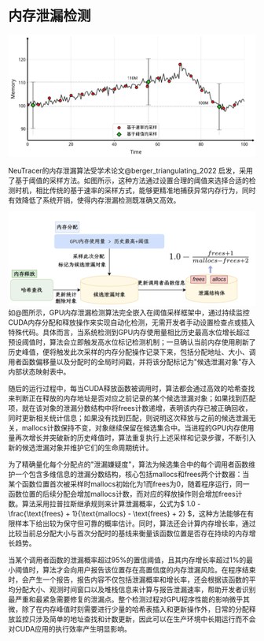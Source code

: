 # 内存泄漏检测

![memleak](image-6.png)

NeuTracer的内存泄漏算法受学术论文@berger_triangulating_2022 启发，采用了基于阈值的采样方法。如图所示，这种方法通过设置合理的阈值来选择合适的检测时机，相比传统的基于速率的采样方式，能够更精准地捕获异常内存行为，同时有效降低了系统开销，使得内存泄漏检测既准确又高效。

![memdetect](image-7.png)
如@图所示，GPU内存泄漏检测算法完全嵌入在阈值采样框架中，通过持续监控CUDA内存分配和释放操作来实现自动化检测，无需开发者手动设置检查点或插入特殊代码。具体而言，当系统检测到GPU内存使用量相比历史最高水位增长超过预设阈值时，算法会立即触发高水位标记检测机制；一旦确认当前内存使用刷新了历史峰值，便将触发此次采样的内存分配操作记录下来，包括分配地址、大小、调用者函数偏移量以及分配时的全局时间戳，并将该分配标记为"候选泄漏对象"存入内部状态映射表中。

随后的运行过程中，每当CUDA释放函数被调用时，算法都会通过高效的哈希查找来判断正在释放的内存地址是否对应之前记录的某个候选泄漏对象；如果找到匹配项，就在该对象的泄漏分数结构中将frees计数递增，表明该内存已被正确回收，同时更新相关统计信息；如果没有找到匹配，则说明这次释放与之前的候选泄漏无关，mallocs计数保持不变，对象继续保留在候选集合中。当进程的GPU内存使用量再次增长并突破新的历史峰值时，算法重复执行上述采样和记录步骤，不断引入新的候选泄漏对象并维护它们的生命周期统计。

为了精确量化每个分配点的"泄漏嫌疑度"，算法为候选集合中的每个调用者函数维护一个包含多维信息的泄漏分数结构，核心包括mallocs和frees两个计数器：当某个函数位置首次被采样时mallocs初始化为1而frees为0，随着程序运行，同一函数位置的后续分配会增加mallocs计数，而对应的释放操作则会增加frees计数。算法采用拉普拉斯继承规则来计算泄漏概率，公式为$
1.0 - \frac{\text{frees} + 1}{\text{mallocs} - \text{frees} + 2}
$，这种方法能够在有限样本下给出较为保守但可靠的概率估计。同时，算法还会计算内存增长率，通过比较当前总分配大小与首次分配时的基线来衡量该函数位置是否存在持续的内存增长趋势。

当某个调用者函数的泄漏概率超过95\%的置信阈值，且其内存增长率超过1\%的最小阈值时，算法才会向用户报告该位置存在高置信度的内存泄漏风险。在程序结束时，会产生一个报告，报告内容不仅包括泄漏概率和增长率，还会根据该函数的平均分配大小、观测时间窗口以及堆栈信息来计算与报告泄漏速率，帮助开发者识别最严重和最紧急需要修复的泄漏点。整个检测过程对GPU程序性能的影响微乎其微，除了在内存峰值时刻需要进行少量的哈希表插入和更新操作外，日常的分配释放监控只涉及简单的地址查找和计数更新，因此可以在生产环境中长期运行而不会对CUDA应用的执行效率产生明显影响。